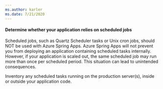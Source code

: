 ```yaml
---
ms.author: karler
ms.date: 7/21/2020
---
```


#### Determine whether your application relies on scheduled jobs

Scheduled jobs, such as Quartz Scheduler tasks or Unix cron jobs, should NOT be used with Azure Spring Apps. Azure Spring Apps will not prevent you from deploying an application containing scheduled tasks internally. However, if your application is scaled out, the same scheduled job may run more than once per scheduled period. This situation can lead to unintended consequences.

Inventory any scheduled tasks running on the production server(s), inside or outside your application code.

